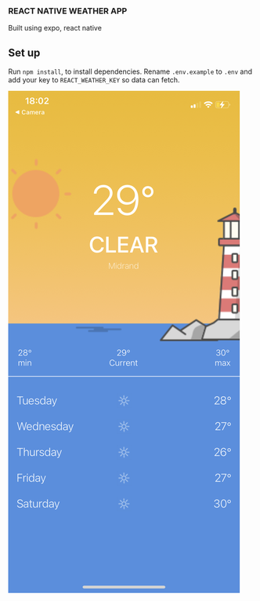 ### REACT NATIVE WEATHER APP

Built using expo, react native

## Set up

Run `npm install`, to install dependencies.
Rename `.env.example` to `.env` and add your key to `REACT_WEATHER_KEY` so data can fetch.

<img src="./assets/IMG_3970.png" alt="screnshot">
